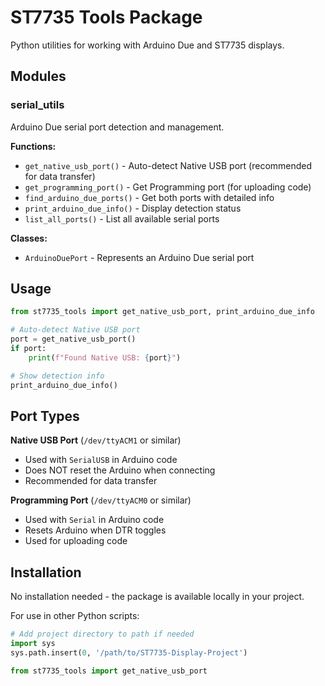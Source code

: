# ST7735 Tools Package

Python utilities for working with Arduino Due and ST7735 displays.

## Modules

### serial_utils

Arduino Due serial port detection and management.

**Functions:**
- `get_native_usb_port()` - Auto-detect Native USB port (recommended for data transfer)
- `get_programming_port()` - Get Programming port (for uploading code)
- `find_arduino_due_ports()` - Get both ports with detailed info
- `print_arduino_due_info()` - Display detection status
- `list_all_ports()` - List all available serial ports

**Classes:**
- `ArduinoDuePort` - Represents an Arduino Due serial port

## Usage

```python
from st7735_tools import get_native_usb_port, print_arduino_due_info

# Auto-detect Native USB port
port = get_native_usb_port()
if port:
    print(f"Found Native USB: {port}")

# Show detection info
print_arduino_due_info()
```

## Port Types

**Native USB Port** (`/dev/ttyACM1` or similar)
- Used with `SerialUSB` in Arduino code
- Does NOT reset the Arduino when connecting
- Recommended for data transfer

**Programming Port** (`/dev/ttyACM0` or similar)
- Used with `Serial` in Arduino code
- Resets Arduino when DTR toggles
- Used for uploading code

## Installation

No installation needed - the package is available locally in your project.

For use in other Python scripts:
```python
# Add project directory to path if needed
import sys
sys.path.insert(0, '/path/to/ST7735-Display-Project')

from st7735_tools import get_native_usb_port
```
